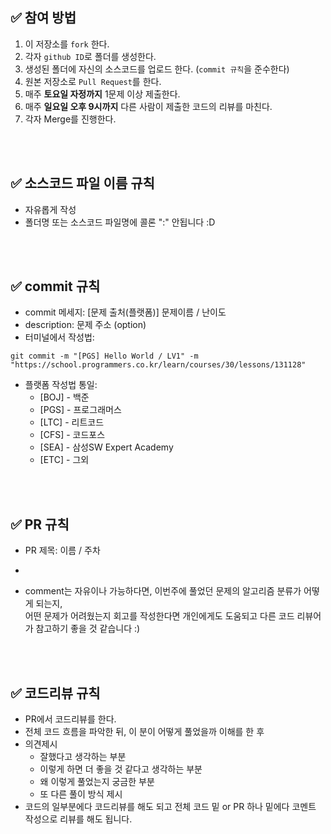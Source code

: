 ## ✅ 참여 방법
1. 이 저장소를 `fork` 한다.
2. 각자 `github ID`로 폴더를 생성한다.
3. 생성된 폴더에 자신의 소스코드를 업로드 한다. (`commit 규칙`을 준수한다)
5. 원본 저장소로 `Pull Request`를 한다.
6. 매주 **토요일 자정까지** 1문제 이상 제출한다.
7. 매주 **일요일 오후 9시까지** 다른 사람이 제출한 코드의 리뷰를 마친다.
8. 각자 Merge를 진행한다.

<br />
<br />

## ✅ 소스코드 파일 이름 규칙
- 자유롭게 작성 
- 폴더명 또는 소스코드 파일명에 콜론 ":" 안됩니다 :D

<br />
<br />

## ✅ commit 규칙
- commit 메세지: [문제 출처(플랫폼)] 문제이름 / 난이도
- description: 문제 주소 (option)
- 터미널에서 작성법: 
```
git commit -m "[PGS] Hello World / LV1" -m "https://school.programmers.co.kr/learn/courses/30/lessons/131128"
```
- 플랫폼 작성법 통일: 
  * [BOJ] - 백준 
  * [PGS] - 프로그래머스
  * [LTC] - 리트코드
  * [CFS] - 코드포스
  * [SEA] - 삼성SW Expert Academy
  * [ETC] - 그외

<br />
<br />

## ✅ PR 규칙
- PR 제목: 이름 / 주차
-  ```jiyoon / 8월 1주차 
-  comment는 자유이나 가능하다면, 이번주에 풀었던 문제의 알고리즘 분류가 어떻게 되는지, <br> 어떤 문제가 어려웠는지 회고를 작성한다면 개인에게도 도움되고 다른 코드 리뷰어가 참고하기 좋을 것 같습니다 :)


<br />
<br />

## ✅ 코드리뷰 규칙
- PR에서 코드리뷰를 한다.
- 전체 코드 흐름을 파악한 뒤, 이 분이 어떻게 풀었을까 이해를 한 후 
- 의견제시
  -   잘했다고 생각하는 부분
  -   이렇게 하면 더 좋을 것 같다고 생각하는 부분
  -   왜 이렇게 풀었는지 궁금한 부분
  -   또 다른 풀이 방식 제시
- 코드의 일부분에다 코드리뷰를 해도 되고 전체 코드 밑 or PR 하나 밑에다 코멘트 작성으로 리뷰를 해도 됩니다.

<br />
<br />
